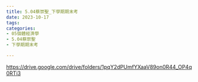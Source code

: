 ```yaml
---
title: 5.04蔡崇聖_下學期期末考
date: 2023-10-17
tags: 
categories:
- 05個體經濟學
- 5.04蔡崇聖
- 下學期期末考

---
```

https://drive.google.com/drive/folders/1pqY2dPUmfYXaaV89on0R44_OP4q0RTi3
